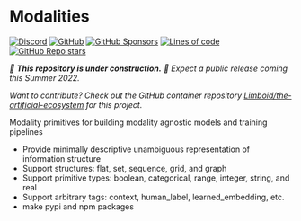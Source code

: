 # Modalities

[![Discord](https://img.shields.io/discord/950148027715293220?label=discord)](https://discord.gg/tbaPRNknET)
[![GitHub](https://img.shields.io/github/license/Limboid/the-limboid-ecosystem)](https://github.com/Limboid/the-limboid-ecosystem/blob/main/LICENSE)
[![GitHub Sponsors](https://img.shields.io/github/sponsors/Limboid)](https://github.com/sponsors/JacobFV)
[![Lines of code](https://img.shields.io/tokei/lines/github/Limboid/the-limboid-ecosystem)](https://github.com/Limboid/the-limboid-ecosystem)
[![GitHub Repo stars](https://img.shields.io/github/stars/Limboid/the-limboid-ecosystem?style=social)](https://github.com/Limboid/the-limboid-ecosystem)

[](httsp://github.com/Limboid/modalities/assets/img/logo.png)

*:construction: **This repository is under construction.** :construction: Expect a public release coming this Summer 2022.*

*Want to contribute? Check out the GitHub container repository [Limboid/the-artificial-ecosystem](https://github.com/Limboid/the-artificial-ecosystem) for this project.*

Modality primitives for building modality agnostic models and training pipelines

- Provide minimally descriptive unambiguous representation of information structure
- Support structures: flat, set, sequence, grid, and graph
- Support primitive types: boolean, categorical, range, integer, string, and real
- Support arbitrary tags: context, human_label, learned_embedding, etc.
- make pypi and npm packages
